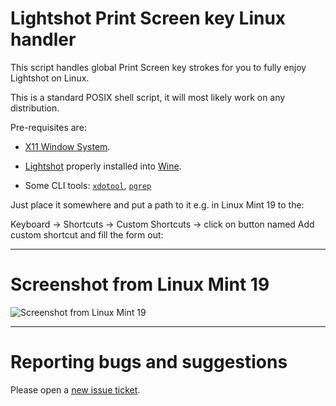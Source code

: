 # Lightshot Print Screen key Linux handler

This script handles global Print Screen key strokes for you to fully enjoy Lightshot on Linux.

This is a standard POSIX shell script, it will most likely work on any distribution.

Pre-requisites are:

- [X11 Window System](https://en.wikipedia.org/wiki/X_Window_System).

- [Lightshot](https://app.prntscr.com/en/wine-lightshot.html) properly installed into [Wine](https://www.winehq.org/).

- Some CLI tools: [`xdotool`](http://manpages.ubuntu.com/manpages/bionic/man1/xdotool.1.html), [`pgrep`](https://linux.die.net/man/1/pgrep)

Just place it somewhere and put a path to it e.g. in Linux Mint 19 to the:

Keyboard -> Shortcuts -> Custom Shortcuts -> click on button named Add custom shortcut and fill the form out:

----------------------------------------

# Screenshot from Linux Mint 19

![Screenshot from Linux Mint 19](https://i.imgur.com/JzvNnAo.png)

----------------------------------------

# Reporting bugs and suggestions

Please open a [new issue ticket](https://github.com/burianvlastimil/lightshot-print-screen-linux-handler/issues/new).
